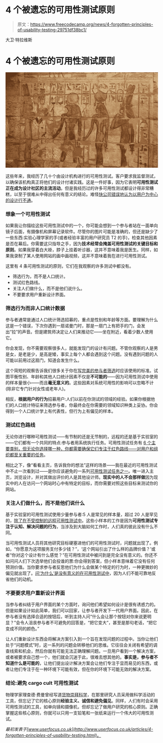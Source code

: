 # 4 个被遗忘的可用性测试原则

> 原文：<https://www.freecodecamp.org/news/4-forgotten-principles-of-usability-testing-29751df38bc1/>

大卫·特拉维斯

# 4 个被遗忘的可用性测试原则

![1wve0w-uTTazPMaibT0GOOBN9Qkp63YdaQCJ](img/543d2f64ce9be0dc1d2eb09c07cdc826.png)

这些年来，我经历了几十个由设计机构进行的可用性测试。客户要求我监督测试，以确保该机构真正将他们的设计付诸实践。这是一件好事，因为它表明**可用性测试正在成为设计社区的主流活动**。但是我经历过的许多可用性测试都设计得非常糟糕，以至于很难从中得出任何有意义的结论。难怪[快公司错误地认为以用户为中心的设计行不通](http://www.fastcodesign.com/1663220/user-led-innovation-cant-create-breakthroughs-just-ask-apple-and-ikea)。

### 想象一个可用性测试

如果我让你描绘这些可用性测试中的一个，你可能会想到一个参与者站在一面单向镜子后面，有摄像机和屏幕记录软件。尽管你的图片可能是准确的，但还是缺少了一些东西:实验心理学家的手(或者经验丰富的用户研究员 T2 的手)，检查其他因素是否在幕后。你需要这只指导之手，因为**技术经常会掩盖可用性测试的关键目标和原则**。如果我穿着白大褂，脖子上挂着听诊器，这并不意味着我是医生。同样，如果我录制了某人使用网站的画中画视频，这并不意味着我在进行可用性测试。

这里有 4 条可用性测试的原则，它们在我观察的许多测试中都没有。

*   筛选行为，而不是人口统计。
*   测试红色路线。
*   关注人们做什么，而不是他们说什么。
*   不要要求用户重新设计界面。

### 筛选行为而非人口统计数据

参与者通常是通过人口统计筛选招募的，重点是性别和年龄等方面。要理解为什么这是一个错误，下次你遇到一扇诺曼门时，那是一扇门上有把手的门，会发出“拉”的声音。但是建筑师决定让人们来推动它——坐在附近，看着少数人使用它。

你会发现，你不需要观察很多人，就能发现门的设计有问题。不管你观察的人是男是女，是老是少，是高是矮，事实上每个人都会遇到这个问题。没有遇到问题的人可能以前用过这扇门，知道会发生什么。

这个简短的观察告诉我们很多关于你在[写完美的参与者筛选](http://www.userfocus.co.uk/articles/screeners.html)时应该使用的标准。试图平衡性别、年龄和其他人口统计因素不仅是**不可能的**——因为可用性测试中使用的样本量很小——而且**毫无意义的**。这些因素对系统可用性的影响可以忽略不计(除非它专门针对女性或老年人)。

相反，**根据用户的行为**招募用户:人们以前在你测试的领域的经验。如果你根据他们的人口统计特征来筛选参与者，你最终会在你需要的领域知识种类上妥协。你会得到一个人口统计学上有代表性，但行为上有偏见的样本。

### 测试红色路线

无论你进行哪种可用性测试——有节制的还是无节制的，远程的还是基于实验室的——它们都有一个共同的特点:参与者用系统执行任务。可用性测试任务有 [6 个主要类别，但无论你选择哪一种，你都需要确保它们专注于](http://www.userfocus.co.uk/articles/testtasks.html)[红色路线——对用户和组织都至关重要的任务](http://www.userfocus.co.uk/articles/redroutes.html)。

相比之下，像“看看主页，告诉我你的想法”这样的场景——我在最近的可用性测试中不止一次看到过——是你应该避免的一系列[可用性测试任务之一](https://medium.com/@david.hamill/usability-test-tasks-to-avoid-b31de00fae9a#.8edn9jpxq)。唯一进入主页，浏览设计，并对其做出评价的人是其他设计师。**现实中的人不会那样做**因为现实中的人在访问一个网站时心中有特定的目标，而你需要对照这些目标来测试你的网站。

### 关注人们做什么，而不是他们说什么

基于实验室的可用性测试使用少量参与者:5 人是常见的样本量，超过 20 人是罕见的，[除了在不受控制的远程可用性测试中](http://www.userfocus.co.uk/articles/unmoderated.html)。这些小样本的工作是因为**可用性测试专注于认知、解决问题的行为**，当涉及到大脑如何工作时，人们真的彼此没有什么不同。

当可用性测试人员将其他研究目标硬塞进他们的可用性测试时，问题就出现了。例如，“你愿意为这项服务支付多少钱？”，‘这个网站引出了什么样的品牌价值？’或者“你对这个设计有什么感觉？”在可用性测试中被问到是完全没有意义的。你还不如问问人们下次选举他们会投谁的票:你会得到答案，但小样本意味着它没有任何预测价值。当你要求参与者反思他们为什么会做某个特定的行为时，一种更微妙的偏见就出现了。[问‘为什么’是没有意义的在可用性测试中](http://www.userfocus.co.uk/articles/askingwhy.html)，因为人们不能可靠地反省他们的动机。

### 不要要求用户重新设计界面

当参与者纠结于用户界面的某个方面时，询问他们希望如何设计是很有诱惑力的。但是如果设计如此简单，我们可以回家，让参与者开发下一代用户界面。因此，在参与者没有选择合适的按钮后，听到主持人问“什么会让那个按钮对你来说更明显？”会令人沮丧参与者不可避免的回答是，“把它变大”，甚至是那句老话，“把它变成不同的颜色。”

让人们重新设计东西会将解决方案引入到一个旨在发现问题的过程中。当你让他们处于“问题模式”时，这一系列的问题会转移他们的思维。它往往会关闭有希望的调查线索和机会，然后你就有可能无法正确理解问题。一旦用户看到一个解决方案，或者被要求自己想一个，他们就会沉迷于此，很难去想其他的。**事实是，参与者不知道什么是可能的**，让他们提出设计解决方案会让他们专注于显而易见的东西，或者让他们专注于在一种环境下可能有效，但在你的环境下可能无效的解决方案。

### 结论:避免 cargo cult 可用性测试

物理学家理查德·费曼曾经写道[货物崇拜科学](http://en.wikipedia.org/wiki/Cargo_cult_science)，在那里研究人员采用做科学活动的工具，但忘记了它的核心原则**经验主义、**诚信和**避免偏见**。同样，人们有时会采用可用性测试的工具，如单向镜和摄像机，但却忘记了做用户研究的核心原则。正确掌握这些核心原则，你就可以只用一支铅笔和一张纸来运行一个伟大的可用性测试。

*最初发表于[www.userfocus.co.uk](http://www.userfocus.co.uk/articles/4-forgotten-principles-of-usability-testing.html)。*